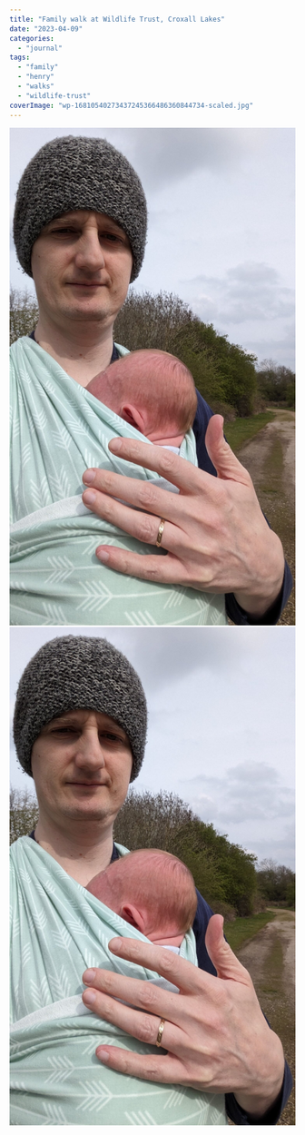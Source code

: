 ```yaml
---
title: "Family walk at Wildlife Trust, Croxall Lakes"
date: "2023-04-09"
categories: 
  - "journal"
tags: 
  - "family"
  - "henry"
  - "walks"
  - "wildlife-trust"
coverImage: "wp-16810540273437245366486360844734-scaled.jpg"
---
```


[![](images/wp-16810540273437245366486360844734-scaled.jpg)](images/wp-16810540273437245366486360844734-scaled.jpg)
[![](images/wp-16810540273437245366486360844734-scaled.jpg)](images/wp-16810540273437245366486360844734-scaled.jpg)
